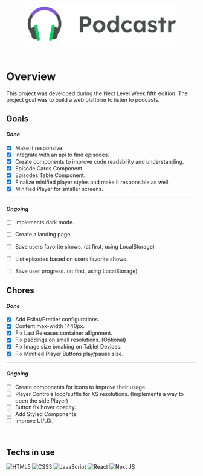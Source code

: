 <br>
<p align="center">
    <img width="400" src="./public/logo.svg" />
</p>

<br>

# Overview

This project was developed during the Next Level Week fifth edition.
The project goal was to build a web platform to listen to podcasts.

## Goals

#### _Done_

-   [x] Make it responsive.
-   [x] Integrate with an api to find episodes.
-   [x] Create components to improve code readability and understanding.
-   [x] Episode Cards Component.
-   [x] Episodes Table Component.
-   [x] Finalize minified player styles and make it responsible as well.
-   [x] Minified Player for smaller screens.

<hr/>

#### _Ongoing_

-   [ ] Implements dark mode.
-   [ ] Create a landing page. 

-   [ ] Save users favorite shows. (at first, using LocalStorage)
-   [ ] List episodes based on users favorite shows.
-   [ ] Save user progress. (at first, using LocalStorage)

## Chores

#### _Done_

-   [x] Add Eslint/Prettier configurations.
-   [x] Content max-width 1440px.
-   [x] Fix Last Releases container allignment.
-   [x] Fix paddings on small resolutions. (Optional)
-   [x] Fix Image size breaking on Tablet Devices.
-   [x] Fix Minified Player Buttons play/pause size.

<hr/>

#### _Ongoing_

-   [ ] Create components for icons to improve their usage.
-   [ ] Player Controls loop/suffle for XS resolutions. (Implements a way to open the side Player)
-   [ ] Button fix hover opacity.
-   [ ] Add Styled Components.
-   [ ] Improve UI/UX.

<br>

## Techs in use

<img alt="HTML5" src="https://img.shields.io/badge/html5-%23E34F26.svg?&style=for-the-badge&logo=html5&logoColor=white"/>
<img alt="CSS3" src="https://img.shields.io/badge/css3-%231572B6.svg?&style=for-the-badge&logo=css3&logoColor=white"/>
<img alt="JavaScript" src="https://img.shields.io/badge/javascript-%23323330.svg?&style=for-the-badge&logo=javascript&logoColor=%23F7DF1E"/>
<img alt="React" src="https://img.shields.io/badge/react-%2320232a.svg?&style=for-the-badge&logo=react&logoColor=%2361DAFB"/>
<img alt="Next JS" src="https://img.shields.io/badge/nextjs-%23000000.svg?&style=for-the-badge&logo=next.js&logoColor=white"/>
